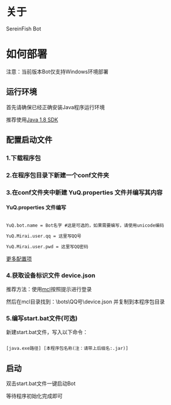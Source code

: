 # 关于

SereinFish Bot

# 如何部署

注意：当前版本Bot仅支持Windows环境部署

## 运行环境
首先请确保已经正确安装Java程序运行环境

推荐使用[Java 1.8 SDK](https://www.oracle.com/java/technologies/javase/javase-jdk8-downloads.html)

## 配置启动文件
### 1.下载程序包
### 2.在程序包目录下新建一个conf文件夹
### 3.在conf文件夹中新建 YuQ.properties 文件并编写其内容
#### YuQ.properties 文件编写

```xml

YuQ.bot.name = Bot名字 #这是可选的，如果需要编写，请使用unicode编码

YuQ.Mirai.user.qq = 这里写QQ号

YuQ.Mirai.user.pwd = 这里写QQ密码

```

[更多配置项](https://yuqworks.github.io/YuQ-Doc/guide/basic-configuration.html)
### 4.获取设备标识文件 device.json
推荐方法：使用[mcl](https://github.com/iTXTech/mcl-installer/releases)按照提示进行登录

然后在mcl目录找到：\bots\QQ号\device.json 并复制到本程序包目录

### 5.编写start.bat文件(可选)
新建start.bat文件，写入以下命令：

```xml

[java.exe路径] [本程序包名称(注：请带上后缀名:.jar)]

```

## 启动
双击start.bat文件一键启动Bot

等待程序初始化完成即可

